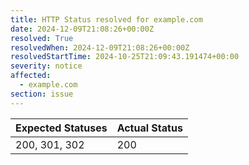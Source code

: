 ```yaml
---
title: HTTP Status resolved for example.com
date: 2024-12-09T21:08:26+00:00Z
resolved: True
resolvedWhen: 2024-12-09T21:08:26+00:00Z
resolvedStartTime: 2024-10-25T21:09:43.191474+00:00
severity: notice
affected:
  - example.com
section: issue
---
```


| Expected Statuses | Actual Status  |
|-------------------|----------------|
| 200, 301, 302 | 200 |
